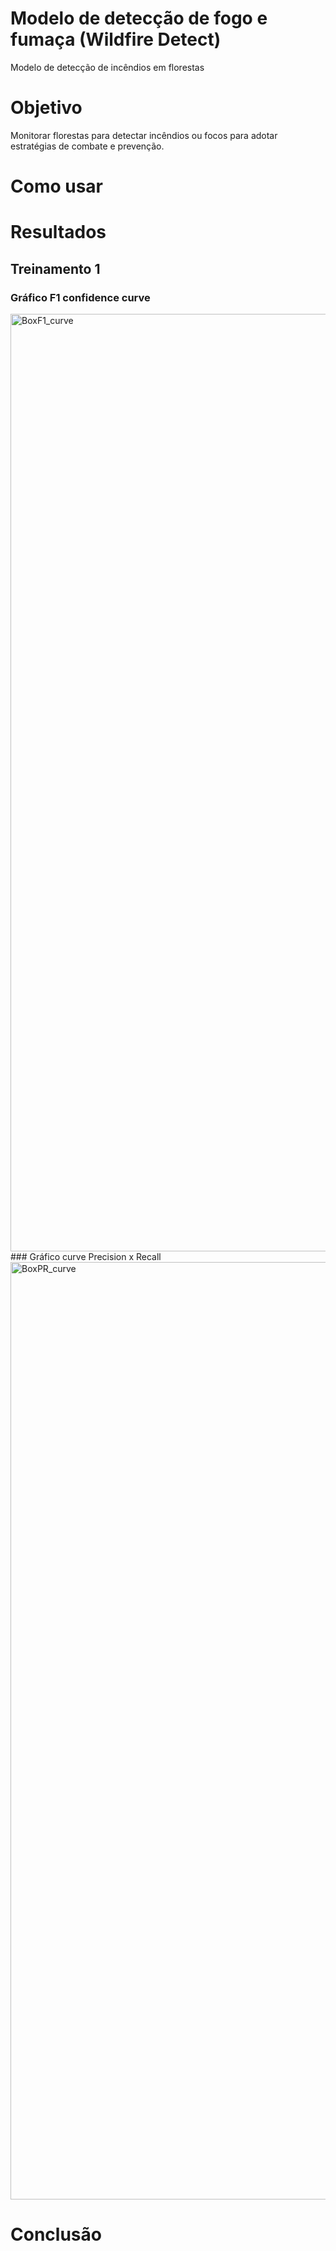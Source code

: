 # Modelo de detecção de fogo e fumaça (Wildfire Detect)
Modelo de detecção de incêndios em florestas 

# Objetivo
Monitorar florestas para detectar incêndios ou focos para adotar estratégias de combate e prevenção.

# Como usar

# Resultados

## Treinamento 1
### Gráfico F1 confidence curve
<img width="2250" height="1500" alt="BoxF1_curve" src="https://github.com/user-attachments/assets/26528de3-fdc8-491e-bd4c-d58fb0865de1" />
### Gráfico curve Precision x Recall
<img width="2250" height="1500" alt="BoxPR_curve" src="https://github.com/user-attachments/assets/9ce5c943-a25c-4b74-8374-71f89960c56e" />




# Conclusão


